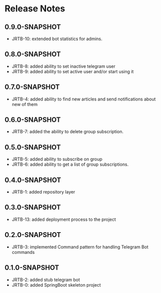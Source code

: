 # Release Notes

## 0.9.0-SNAPSHOT

*   JRTB-10: extended bot statistics for admins.

## 0.8.0-SNAPSHOT

*   JRTB-8: added ability to set inactive telegram user
*   JRTB-9: added ability to set active user and/or start using it

## 0.7.0-SNAPSHOT

*   JRTB-4: added ability to find new articles and send notifications about new of them

## 0.6.0-SNAPSHOT

*   JRTB-7: added the ability to delete group subscription.

## 0.5.0-SNAPSHOT

*   JRTB-5: added ability to subscribe on group
*   JRTB-6: added ability to get a list of group subscriptions.

## 0.4.0-SNAPSHOT

*   JRTB-1: added repository layer

## 0.3.0-SNAPSHOT

*   JRTB-13: added deployment process to the project

## 0.2.0-SNAPSHOT

*   JRTB-3: implemented Command pattern for handling Telegram Bot commands

## 0.1.0-SNAPSHOT

*   JRTB-2: added stub telegram bot
*   JRTB-0: added SpringBoot skeleton project
